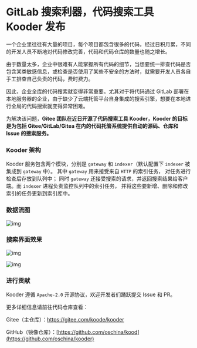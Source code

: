# GitLab 搜索利器，代码搜索工具 Kooder 发布

一个企业里往往有大量的项目，每个项目都包含很多的代码，经过日积月累，不同的开发人员不断地对代码修改完善，代码和代码仓库的数量也随之增长。

由于数量太多，企业中很难有人能掌握所有代码的细节，当想要统一排查代码是否包含某类敏感信息，或检查是否使用了某些不安全的方法时，就需要开发人员各自手工排查自己负责的代码，费时费力。

因此，企业全库的代码搜索就变得非常重要。尤其对于将代码通过 GitLab 部署在本地服务器的企业，由于缺少了云端托管平台自身集成的搜索引擎，想要在本地进行全局的代码搜索就变得异常困难。

为解决该问题，**Gitee 团队在近日开源了代码搜索工具 Kooder，Kooder 的目标是为包括 Gitee/GitLab/Gitea 在内的代码托管系统提供自动的源码、仓库和 Issue 的搜索服务。**

### **Kooder 架构**

Kooder 服务包含两个模块，分别是 `gateway` 和 `indexer`（默认配置下 `indexer` 被集成到 `gateway` 中）。 其中 `gateway` 用来接受来自 `HTTP` 的索引任务， 对任务进行检查后存放到队列中； 同时 `gateway` 还接受搜索的请求，并返回搜索结果给客户端。而 `indexer` 进程负责监控队列中的索引任务， 并将这些要新增、删除和修改索引的任务更新到索引库中。

### **数据流图**

![img](https://pic3.zhimg.com/80/v2-c4e188a84e89d8b48148074022f0fb9a_720w.jpg)



### **搜索界面效果**

![img](https://pic3.zhimg.com/80/v2-2680b76f62b72c8d42e42e1aa686932a_720w.jpg)

![img](https://pic2.zhimg.com/80/v2-868174bbdafa1c4dd25b48d573f24fdd_720w.jpg)

### **进行贡献**

Kooder 遵循 `Apache-2.0` 开源协议，欢迎开发者们踊跃提交 Issue 和 PR。

更多详细信息请前往代码仓库查看：

Gitee（主仓库）：https://gitee.com/koode/kooder

GitHub（镜像仓库）：[https://github.com/oschina/kood](https://github.com/oschina/kooder)

[GitLab 搜索利器，代码搜索工具 Kooder 发布]:https://zhuanlan.zhihu.com/p/355983092

